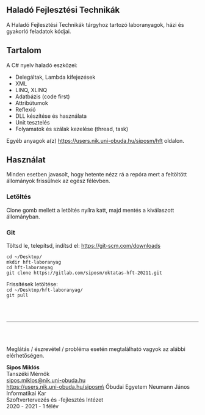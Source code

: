 ## Haladó Fejlesztési Technikák

A Haladó Fejlesztési Technikák tárgyhoz tartozó laboranyagok, házi és gyakorló feladatok kódjai.


## Tartalom

A C# nyelv haladó eszközei:
* Delegáltak, Lambda kifejezések
* XML
* LINQ, XLINQ
* Adatbázis (code first)
* Attribútumok
* Reflexió
* DLL készítése és használata
* Unit tesztelés
* Folyamatok és szálak kezelése (thread, task)

Egyéb anyagok a(z) https://users.nik.uni-obuda.hu/siposm/hft oldalon.

## Használat

Minden esetben javasolt, hogy hetente nézz rá a repóra mert a feltöltött állományok frissülnek az egész félévben.

### Letöltés
Clone gomb mellett a letöltés nyílra katt, majd mentés a kiválaszott állományban.

### Git
Töltsd le, telepítsd, indítsd el: https://git-scm.com/downloads
    
`cd ~/Desktop/`\
`mkdir hft-laboranyag`\
`cd hft-laboranyag`\
`git clone https://gitlab.com/siposm/oktatas-hft-20211.git`

Frissítések letöltése:\
`cd ~/Desktop/hft-laboranyag/`\
`git pull`

<br><br>

---

<br><br>

Meglátás / észrevétel / probléma esetén megtalálható vagyok az alábbi elérhetőségen.

**Sipos Miklós**\
Tanszéki Mérnök\
sipos.miklos@nik.uni-obuda.hu\
https://users.nik.uni-obuda.hu/siposm\
Óbudai Egyetem Neumann János Informatikai Kar\
Szoftvertervezés és -fejlesztés Intézet\
2020 - 2021 - 1 félév

